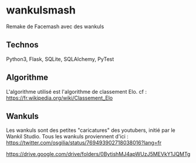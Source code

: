 # wankulsmash
Remake de Facemash avec des wankuls

## Technos
Python3, Flask, SQLite, SQLAlchemy, PyTest

## Algorithme
L'algorithme utilisé est l'algorithme de classement Elo. cf : https://fr.wikipedia.org/wiki/Classement_Elo

## Wankuls
Les wankuls sont des petites "caricatures" des youtubers, initié par le Wankil Studio.
Tous les wankuls proviennent d'ici : https://twitter.com/osgilia/status/769493902718038016?lang=fr

https://drive.google.com/drive/folders/0BytishMJ4apWUzJ5MEVkY1JQMTg